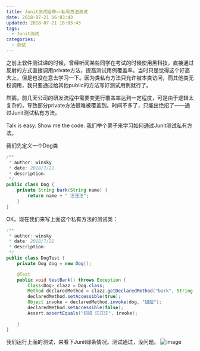 ```yaml
---
title: Junit测试延伸——私有方法测试
date: 2018-07-21 16:03:43
updated: 2018-07-21 16:03:43
tags:
  - Junit测试
categories: 
  - 测试
---
```


之前上软件测试课的时候，曾经听闻某些同学在考试的时候使用黑科技，直接通过反射的方式直接调用private方法，提高测试用例覆盖率。当时只是觉得这个好高大上，但是也没在意去学习一下。因为类私有方法只允许被本类访问，而其他类无权调用，我只要通过给其他public的方法写好测试用例就行了。

然鹅，前几天公司的研发流程中需要变更行覆盖率达到一定程度，可是由于逻辑太复杂的，导致部分private方法很难被覆盖到。时间不多了，只能出绝招了——通过Junit测试私有方法。

<!-- more -->
Talk is easy. Show me the code. 我们举个栗子来学习如何通过Junit测试私有方法。

我们先定义一个Dog类
```Java
/**
 * author: winsky
 * date: 2018/7/21
 * description:
 */
public class Dog {
    private String bark(String name) {
        return name + " 汪汪汪";
    }
}
```

OK，现在我们来写上面这个私有方法的测试类：
```Java
/**
 * author: winsky
 * date: 2018/7/21
 * description:
 */
public class DogTest {
    private Dog dog = new Dog();

    @Test
    public void testBark() throws Exception {
        Class<Dog> clazz = Dog.class;
        Method declaredMethod = clazz.getDeclaredMethod("bark", String.class);
        declaredMethod.setAccessible(true);
        Object invoke = declaredMethod.invoke(dog, "妞妞");
        declaredMethod.setAccessible(false);
        Assert.assertEquals("妞妞 汪汪汪", invoke);

    }
}
```

我们运行上面的测试，来看下Junit绿条情况。测试通过，没问题。
![image](https://pic.winsky.wang/images/2018/07/21/testprivate.jpg)
